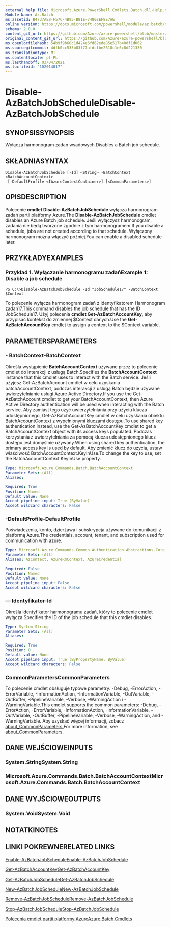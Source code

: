 ```yaml
---
external help file: Microsoft.Azure.PowerShell.Cmdlets.Batch.dll-Help.xml
Module Name: Az.Batch
ms.assetid: B4737AE8-F57C-4B95-B81E-74802EF8E7AE
online version: https://docs.microsoft.com/powershell/module/az.batch/disable-azbatchjobschedule
schema: 2.0.0
content_git_url: https://github.com/Azure/azure-powershell/blob/master/src/Batch/Batch/help/Disable-AzBatchJobSchedule.md
original_content_git_url: https://github.com/Azure/azure-powershell/blob/master/src/Batch/Batch/help/Disable-AzBatchJobSchedule.md
ms.openlocfilehash: 54b9f9b60c1d424e6fd62ede85e517b40df1d062
ms.sourcegitcommit: 4dfb0cc533b83f77afdcfbe2618c1e6c8d221330
ms.translationtype: MT
ms.contentlocale: pl-PL
ms.lasthandoff: 03/04/2021
ms.locfileid: "102014017"
---
```

# <span data-ttu-id="a7d0b-101">Disable-AzBatchJobSchedule</span><span class="sxs-lookup"><span data-stu-id="a7d0b-101">Disable-AzBatchJobSchedule</span></span>

## <span data-ttu-id="a7d0b-102">SYNOPSIS</span><span class="sxs-lookup"><span data-stu-id="a7d0b-102">SYNOPSIS</span></span>
<span data-ttu-id="a7d0b-103">Wyłącza harmonogram zadań wsadowych.</span><span class="sxs-lookup"><span data-stu-id="a7d0b-103">Disables a Batch job schedule.</span></span>

## <span data-ttu-id="a7d0b-104">SKŁADNIA</span><span class="sxs-lookup"><span data-stu-id="a7d0b-104">SYNTAX</span></span>

```
Disable-AzBatchJobSchedule [-Id] <String> -BatchContext <BatchAccountContext>
 [-DefaultProfile <IAzureContextContainer>] [<CommonParameters>]
```

## <span data-ttu-id="a7d0b-105">OPIS</span><span class="sxs-lookup"><span data-stu-id="a7d0b-105">DESCRIPTION</span></span>
<span data-ttu-id="a7d0b-106">Polecenie **cmdlet Disable-AzBatchJobSchedule** wyłącza harmonogram zadań partii platformy Azure.</span><span class="sxs-lookup"><span data-stu-id="a7d0b-106">The **Disable-AzBatchJobSchedule** cmdlet disables an Azure Batch job schedule.</span></span>
<span data-ttu-id="a7d0b-107">Jeśli wyłączysz harmonogram, zadania nie będą tworzone zgodnie z tym harmonogramem.</span><span class="sxs-lookup"><span data-stu-id="a7d0b-107">If you disable a schedule, jobs are not created according to that schedule.</span></span>
<span data-ttu-id="a7d0b-108">Wyłączony harmonogram można włączyć później.</span><span class="sxs-lookup"><span data-stu-id="a7d0b-108">You can enable a disabled schedule later.</span></span>

## <span data-ttu-id="a7d0b-109">PRZYKŁADY</span><span class="sxs-lookup"><span data-stu-id="a7d0b-109">EXAMPLES</span></span>

### <span data-ttu-id="a7d0b-110">Przykład 1. Wyłączanie harmonogramu zadań</span><span class="sxs-lookup"><span data-stu-id="a7d0b-110">Example 1: Disable a job schedule</span></span>
```
PS C:\>Disable-AzBatchJobSchedule -Id "JobSchedule17" -BatchContext $Context
```

<span data-ttu-id="a7d0b-111">To polecenie wyłącza harmonogram zadań z identyfikatorem Harmonogram zadań17.</span><span class="sxs-lookup"><span data-stu-id="a7d0b-111">This command disables the job schedule that has the ID JobSchedule17.</span></span>
<span data-ttu-id="a7d0b-112">Użyj polecenia **cmdlet Get-AzBatchAccountKey,** aby przypisać kontekst do zmiennej $Context danych.</span><span class="sxs-lookup"><span data-stu-id="a7d0b-112">Use the **Get-AzBatchAccountKey** cmdlet to assign a context to the $Context variable.</span></span>

## <span data-ttu-id="a7d0b-113">PARAMETERS</span><span class="sxs-lookup"><span data-stu-id="a7d0b-113">PARAMETERS</span></span>

### <span data-ttu-id="a7d0b-114">- BatchContext</span><span class="sxs-lookup"><span data-stu-id="a7d0b-114">-BatchContext</span></span>
<span data-ttu-id="a7d0b-115">Określa wystąpienie **BatchAccountContext** używane przez to polecenie cmdlet do interakcji z usługą Batch.</span><span class="sxs-lookup"><span data-stu-id="a7d0b-115">Specifies the **BatchAccountContext** instance that this cmdlet uses to interact with the Batch service.</span></span>
<span data-ttu-id="a7d0b-116">Jeśli użyjesz Get-AzBatchAccount cmdlet w celu uzyskania batchAccountContext, podczas interakcji z usługą Batch będzie używane uwierzytelnianie usługi Azure Active Directory.</span><span class="sxs-lookup"><span data-stu-id="a7d0b-116">If you use the Get-AzBatchAccount cmdlet to get your BatchAccountContext, then Azure Active Directory authentication will be used when interacting with the Batch service.</span></span> <span data-ttu-id="a7d0b-117">Aby zamiast tego użyć uwierzytelniania przy użyciu klucza udostępnionego, Get-AzBatchAccountKey cmdlet w celu uzyskania obiektu BatchAccountContext z wypełnionymi kluczami dostępu.</span><span class="sxs-lookup"><span data-stu-id="a7d0b-117">To use shared key authentication instead, use the Get-AzBatchAccountKey cmdlet to get a BatchAccountContext object with its access keys populated.</span></span> <span data-ttu-id="a7d0b-118">Podczas korzystania z uwierzytelniania za pomocą klucza udostępnionego klucz dostępu jest domyślnie używany.</span><span class="sxs-lookup"><span data-stu-id="a7d0b-118">When using shared key authentication, the primary access key is used by default.</span></span> <span data-ttu-id="a7d0b-119">Aby zmienić klucz do użycia, ustaw właściwość BatchAccountContext.KeyInUse.</span><span class="sxs-lookup"><span data-stu-id="a7d0b-119">To change the key to use, set the BatchAccountContext.KeyInUse property.</span></span>

```yaml
Type: Microsoft.Azure.Commands.Batch.BatchAccountContext
Parameter Sets: (All)
Aliases:

Required: True
Position: Named
Default value: None
Accept pipeline input: True (ByValue)
Accept wildcard characters: False
```

### <span data-ttu-id="a7d0b-120">-DefaultProfile</span><span class="sxs-lookup"><span data-stu-id="a7d0b-120">-DefaultProfile</span></span>
<span data-ttu-id="a7d0b-121">Poświadczenia, konto, dzierżawa i subskrypcja używane do komunikacji z platformą Azure.</span><span class="sxs-lookup"><span data-stu-id="a7d0b-121">The credentials, account, tenant, and subscription used for communication with azure.</span></span>

```yaml
Type: Microsoft.Azure.Commands.Common.Authentication.Abstractions.Core.IAzureContextContainer
Parameter Sets: (All)
Aliases: AzContext, AzureRmContext, AzureCredential

Required: False
Position: Named
Default value: None
Accept pipeline input: False
Accept wildcard characters: False
```

### <span data-ttu-id="a7d0b-122">— Identyfikator</span><span class="sxs-lookup"><span data-stu-id="a7d0b-122">-Id</span></span>
<span data-ttu-id="a7d0b-123">Określa identyfikator harmonogramu zadań, który to polecenie cmdlet wyłącza.</span><span class="sxs-lookup"><span data-stu-id="a7d0b-123">Specifies the ID of the job schedule that this cmdlet disables.</span></span>

```yaml
Type: System.String
Parameter Sets: (All)
Aliases:

Required: True
Position: 0
Default value: None
Accept pipeline input: True (ByPropertyName, ByValue)
Accept wildcard characters: False
```

### <span data-ttu-id="a7d0b-124">CommonParameters</span><span class="sxs-lookup"><span data-stu-id="a7d0b-124">CommonParameters</span></span>
<span data-ttu-id="a7d0b-125">To polecenie cmdlet obsługuje typowe parametry: -Debug, -ErrorAction, -ErrorVariable, -InformationAction, -InformationVariable, -OutVariable, -OutBuffer, -PipelineVariable, -Verbose, -WarningAction i -WarningVariable.</span><span class="sxs-lookup"><span data-stu-id="a7d0b-125">This cmdlet supports the common parameters: -Debug, -ErrorAction, -ErrorVariable, -InformationAction, -InformationVariable, -OutVariable, -OutBuffer, -PipelineVariable, -Verbose, -WarningAction, and -WarningVariable.</span></span> <span data-ttu-id="a7d0b-126">Aby uzyskać więcej informacji, zobacz [about_CommonParameters.](http://go.microsoft.com/fwlink/?LinkID=113216)</span><span class="sxs-lookup"><span data-stu-id="a7d0b-126">For more information, see [about_CommonParameters](http://go.microsoft.com/fwlink/?LinkID=113216).</span></span>

## <span data-ttu-id="a7d0b-127">DANE WEJŚCIOWE</span><span class="sxs-lookup"><span data-stu-id="a7d0b-127">INPUTS</span></span>

### <span data-ttu-id="a7d0b-128">System.String</span><span class="sxs-lookup"><span data-stu-id="a7d0b-128">System.String</span></span>

### <span data-ttu-id="a7d0b-129">Microsoft.Azure.Commands.Batch.BatchAccountContext</span><span class="sxs-lookup"><span data-stu-id="a7d0b-129">Microsoft.Azure.Commands.Batch.BatchAccountContext</span></span>

## <span data-ttu-id="a7d0b-130">DANE WYJŚCIOWE</span><span class="sxs-lookup"><span data-stu-id="a7d0b-130">OUTPUTS</span></span>

### <span data-ttu-id="a7d0b-131">System.Void</span><span class="sxs-lookup"><span data-stu-id="a7d0b-131">System.Void</span></span>

## <span data-ttu-id="a7d0b-132">NOTATKI</span><span class="sxs-lookup"><span data-stu-id="a7d0b-132">NOTES</span></span>

## <span data-ttu-id="a7d0b-133">LINKI POKREWNE</span><span class="sxs-lookup"><span data-stu-id="a7d0b-133">RELATED LINKS</span></span>

[<span data-ttu-id="a7d0b-134">Enable-AzBatchJobSchedule</span><span class="sxs-lookup"><span data-stu-id="a7d0b-134">Enable-AzBatchJobSchedule</span></span>](./Enable-AzBatchJobSchedule.md)

[<span data-ttu-id="a7d0b-135">Get-AzBatchAccountKey</span><span class="sxs-lookup"><span data-stu-id="a7d0b-135">Get-AzBatchAccountKey</span></span>](./Get-AzBatchAccountKey.md)

[<span data-ttu-id="a7d0b-136">Get-AzBatchJobSchedule</span><span class="sxs-lookup"><span data-stu-id="a7d0b-136">Get-AzBatchJobSchedule</span></span>](./Get-AzBatchJobSchedule.md)

[<span data-ttu-id="a7d0b-137">New-AzBatchJobSchedule</span><span class="sxs-lookup"><span data-stu-id="a7d0b-137">New-AzBatchJobSchedule</span></span>](./New-AzBatchJobSchedule.md)

[<span data-ttu-id="a7d0b-138">Remove-AzBatchJobSchedule</span><span class="sxs-lookup"><span data-stu-id="a7d0b-138">Remove-AzBatchJobSchedule</span></span>](./Remove-AzBatchJobSchedule.md)

[<span data-ttu-id="a7d0b-139">Stop-AzBatchJobSchedule</span><span class="sxs-lookup"><span data-stu-id="a7d0b-139">Stop-AzBatchJobSchedule</span></span>](./Stop-AzBatchJobSchedule.md)

[<span data-ttu-id="a7d0b-140">Polecenia cmdlet partii platformy Azure</span><span class="sxs-lookup"><span data-stu-id="a7d0b-140">Azure Batch Cmdlets</span></span>](/powershell/module/Az.Batch/)
